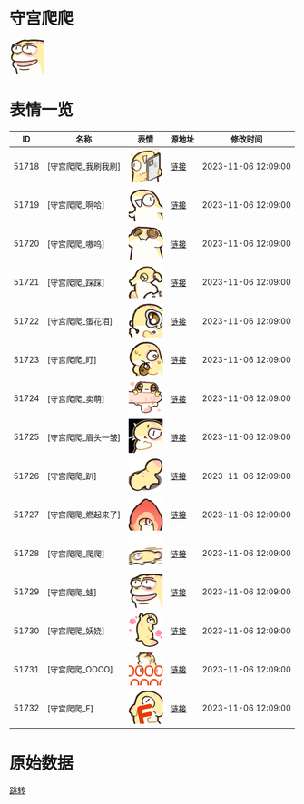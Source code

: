 # 守宫爬爬

<img src="./cover.png" height="60" alt="cover" />

# 表情一览

|ID|名称|表情|源地址|修改时间|
|----|----|----|----|----|
|51718|[守宫爬爬_我刷我刷]|<img src="./pic/051718_%5B守宫爬爬_我刷我刷%5D.png" height="60" alt="我刷我刷"/>|[链接](https://i0.hdslb.com/bfs/garb/a3d392874d2a2d8098bc1bd3793efdb58988dd02.png)|2023-11-06 12:09:00|
|51719|[守宫爬爬_啊哈]|<img src="./pic/051719_%5B守宫爬爬_啊哈%5D.png" height="60" alt="啊哈"/>|[链接](https://i0.hdslb.com/bfs/garb/d0f90f02b1e434ba04dd24dae1b07f02365ee639.png)|2023-11-06 12:09:00|
|51720|[守宫爬爬_嗷呜]|<img src="./pic/051720_%5B守宫爬爬_嗷呜%5D.png" height="60" alt="嗷呜"/>|[链接](https://i0.hdslb.com/bfs/garb/d003949913cc4ea21643c2e09da4d6bfc11e9c6e.png)|2023-11-06 12:09:00|
|51721|[守宫爬爬_踩踩]|<img src="./pic/051721_%5B守宫爬爬_踩踩%5D.png" height="60" alt="踩踩"/>|[链接](https://i0.hdslb.com/bfs/garb/574197bf27dd3b4b17e9c5278cb469ec69cb4dfc.png)|2023-11-06 12:09:00|
|51722|[守宫爬爬_蛋花泪]|<img src="./pic/051722_%5B守宫爬爬_蛋花泪%5D.png" height="60" alt="蛋花泪"/>|[链接](https://i0.hdslb.com/bfs/garb/4e3d40923beb44a563284393ff6d662f47e205d9.png)|2023-11-06 12:09:00|
|51723|[守宫爬爬_盯]|<img src="./pic/051723_%5B守宫爬爬_盯%5D.png" height="60" alt="盯"/>|[链接](https://i0.hdslb.com/bfs/garb/b505acd81fdc0999e61d7f318b10d69b5d621976.png)|2023-11-06 12:09:00|
|51724|[守宫爬爬_卖萌]|<img src="./pic/051724_%5B守宫爬爬_卖萌%5D.png" height="60" alt="卖萌"/>|[链接](https://i0.hdslb.com/bfs/garb/d75edc913a5dc1e8879e4be25c182e6dde3eeabc.png)|2023-11-06 12:09:00|
|51725|[守宫爬爬_眉头一皱]|<img src="./pic/051725_%5B守宫爬爬_眉头一皱%5D.png" height="60" alt="眉头一皱"/>|[链接](https://i0.hdslb.com/bfs/garb/1e03a0d317516237751100a08766484d1c1b118c.png)|2023-11-06 12:09:00|
|51726|[守宫爬爬_趴]|<img src="./pic/051726_%5B守宫爬爬_趴%5D.png" height="60" alt="趴"/>|[链接](https://i0.hdslb.com/bfs/garb/18685e23447002714b29bec34c5cbacdb805b808.png)|2023-11-06 12:09:00|
|51727|[守宫爬爬_燃起来了]|<img src="./pic/051727_%5B守宫爬爬_燃起来了%5D.png" height="60" alt="燃起来了"/>|[链接](https://i0.hdslb.com/bfs/garb/07171ae3714a479d0f7f3399258181bef9d91784.png)|2023-11-06 12:09:00|
|51728|[守宫爬爬_爬爬]|<img src="./pic/051728_%5B守宫爬爬_爬爬%5D.png" height="60" alt="爬爬"/>|[链接](https://i0.hdslb.com/bfs/garb/be18e45f7f88fce936e3ae8ef09667f9baa7e391.png)|2023-11-06 12:09:00|
|51729|[守宫爬爬_蛙]|<img src="./pic/051729_%5B守宫爬爬_蛙%5D.png" height="60" alt="蛙"/>|[链接](https://i0.hdslb.com/bfs/garb/be0349c14f1657d9bf25ae2565c3a19f3ca988e4.png)|2023-11-06 12:09:00|
|51730|[守宫爬爬_妖娆]|<img src="./pic/051730_%5B守宫爬爬_妖娆%5D.png" height="60" alt="妖娆"/>|[链接](https://i0.hdslb.com/bfs/garb/61dd205d9a51ba7a42f52989561b647124f8bd85.png)|2023-11-06 12:09:00|
|51731|[守宫爬爬_OOOO]|<img src="./pic/051731_%5B守宫爬爬_OOOO%5D.png" height="60" alt="OOOO"/>|[链接](https://i0.hdslb.com/bfs/garb/59cb61898dc0d3933d8a07860ebd47f300417d89.png)|2023-11-06 12:09:00|
|51732|[守宫爬爬_F]|<img src="./pic/051732_%5B守宫爬爬_F%5D.png" height="60" alt="F"/>|[链接](https://i0.hdslb.com/bfs/garb/f26ed8acebb6113d789e3f1cd1320b7d7fb226b9.png)|2023-11-06 12:09:00|

# 原始数据

[跳转](./raw.json)

